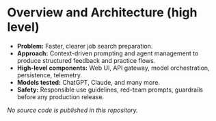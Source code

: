 # Overview and Architecture (high level)

- **Problem:** Faster, clearer job search preparation.
- **Approach:** Context-driven prompting and agent management to produce structured feedback and practice flows.
- **High-level components:** Web UI, API gateway, model orchestration, persistence, telemetry.
- **Models tested:** ChatGPT, Claude, and many more.
- **Safety:** Responsible use guidelines, red-team prompts, guardrails before any production release.

_No source code is published in this repository._
